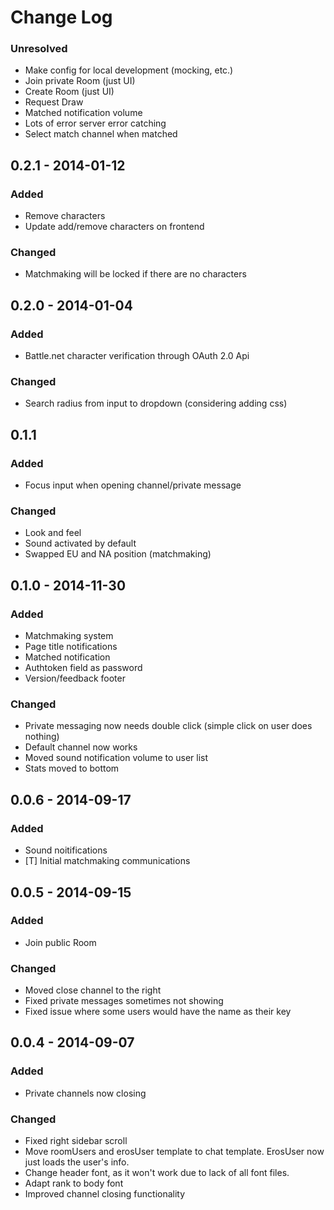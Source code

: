 # Change Log

### Unresolved
- Make config for local development (mocking, etc.)
- Join private Room (just UI)
- Create Room (just UI)
- Request Draw
- Matched notification volume
- Lots of error server error catching
- Select match channel when matched

## 0.2.1 - 2014-01-12
### Added
- Remove characters
- Update add/remove characters on frontend

### Changed
- Matchmaking will be locked if there are no characters

## 0.2.0 - 2014-01-04
### Added
- Battle.net character verification through OAuth 2.0 Api

### Changed
- Search radius from input to dropdown (considering adding css)

## 0.1.1
### Added
- Focus input when opening channel/private message

### Changed
- Look and feel
- Sound activated by default
- Swapped EU and NA position (matchmaking)

## 0.1.0 - 2014-11-30
### Added 
- Matchmaking system
- Page title notifications
- Matched notification
- Authtoken field as password
- Version/feedback footer

### Changed
- Private messaging now needs double click (simple click on user does nothing)
- Default channel now works
- Moved sound notification volume to user list
- Stats moved to bottom

## 0.0.6 - 2014-09-17
### Added
- Sound noitifications
- [T] Initial matchmaking communications

## 0.0.5 - 2014-09-15
### Added 
- Join public Room

### Changed
- Moved close channel to the right
- Fixed private messages sometimes not showing 
- Fixed issue where some users would have the name as their key

## 0.0.4 - 2014-09-07
### Added
- Private channels now closing

### Changed
- Fixed right sidebar scroll
- Move roomUsers and erosUser template to chat template. ErosUser now just loads the user's info.
- Change header font, as it won't work due to lack of all font files.
- Adapt rank to body font
- Improved channel closing functionality
